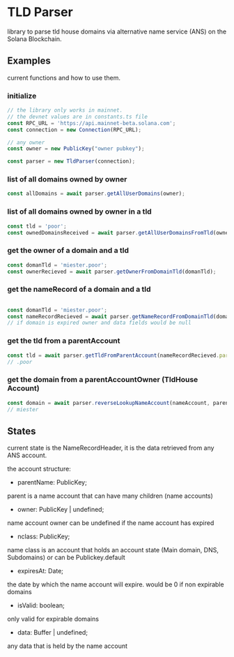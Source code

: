 # TLD Parser 

library to parse tld house domains via alternative name service (ANS) on the Solana Blockchain. 

## Examples
current functions and how to use them.

### initialize
```js
// the library only works in mainnet. 
// the devnet values are in constants.ts file
const RPC_URL = 'https://api.mainnet-beta.solana.com';
const connection = new Connection(RPC_URL);

// any owner
const owner = new PublicKey("owner pubkey");

const parser = new TldParser(connection);
```
### list of all domains owned by owner
```js
const allDomains = await parser.getAllUserDomains(owner); 
```
### list of all domains owned by owner in a tld
```js
const tld = 'poor';
const ownedDomainsReceived = await parser.getAllUserDomainsFromTld(owner, tld);
```
### get the owner of a domain and a tld
```js
const domanTld = 'miester.poor';
const ownerRecieved = await parser.getOwnerFromDomainTld(domanTld);
```
### get the nameRecord of a domain and a tld
```js

const domanTld = 'miester.poor';
const nameRecordRecieved = await parser.getNameRecordFromDomainTld(domanTld);
// if domain is expired owner and data fields would be null

```
### get the tld from a parentAccount

```js
const tld = await parser.getTldFromParentAccount(nameRecordRecieved.parentName);
// .poor
```
### get the domain from a parentAccountOwner (TldHouse Account)

```js
const domain = await parser.reverseLookupNameAccount(nameAccount, parentAccountOwner);
// miester
```

## States
current state is the NameRecordHeader, it is the data retrieved from any ANS account.

the account structure:
- parentName: PublicKey;

parent is a name account that can have many children (name accounts)
- owner: PublicKey | undefined;

name account owner can be undefined if the name account has expired
- nclass: PublicKey;

name class is an account that holds an account state (Main domain, DNS, Subdomains) or can be Publickey.default
- expiresAt: Date;

the date by which the name account will expire. would be 0 if non expirable domains
- isValid: boolean;

only valid for expirable domains
- data: Buffer | undefined;

any data that is held by the name account